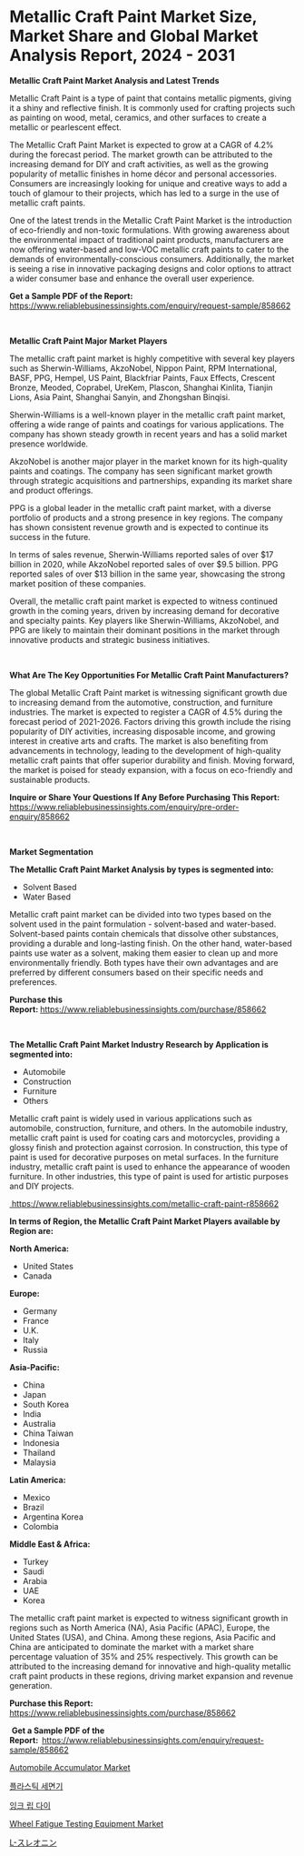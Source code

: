 <p><h1>Metallic Craft Paint Market Size, Market Share and Global Market Analysis Report, 2024 - 2031</h1></p><p><strong>Metallic Craft Paint Market Analysis and Latest Trends</strong></p>
<p><p>Metallic Craft Paint is a type of paint that contains metallic pigments, giving it a shiny and reflective finish. It is commonly used for crafting projects such as painting on wood, metal, ceramics, and other surfaces to create a metallic or pearlescent effect.</p><p>The Metallic Craft Paint Market is expected to grow at a CAGR of 4.2% during the forecast period. The market growth can be attributed to the increasing demand for DIY and craft activities, as well as the growing popularity of metallic finishes in home décor and personal accessories. Consumers are increasingly looking for unique and creative ways to add a touch of glamour to their projects, which has led to a surge in the use of metallic craft paints.</p><p>One of the latest trends in the Metallic Craft Paint Market is the introduction of eco-friendly and non-toxic formulations. With growing awareness about the environmental impact of traditional paint products, manufacturers are now offering water-based and low-VOC metallic craft paints to cater to the demands of environmentally-conscious consumers. Additionally, the market is seeing a rise in innovative packaging designs and color options to attract a wider consumer base and enhance the overall user experience.</p></p>
<p><strong>Get a Sample PDF of the Report:&nbsp;</strong> <a href="https://www.reliablebusinessinsights.com/enquiry/request-sample/858662">https://www.reliablebusinessinsights.com/enquiry/request-sample/858662</a></p>
<p>&nbsp;</p>
<p><strong>Metallic Craft Paint Major Market Players</strong></p>
<p><p>The metallic craft paint market is highly competitive with several key players such as Sherwin-Williams, AkzoNobel, Nippon Paint, RPM International, BASF, PPG, Hempel, US Paint, Blackfriar Paints, Faux Effects, Crescent Bronze, Meoded, Coprabel, UreKem, Plascon, Shanghai Kinlita, Tianjin Lions, Asia Paint, Shanghai Sanyin, and Zhongshan Binqisi.</p><p>Sherwin-Williams is a well-known player in the metallic craft paint market, offering a wide range of paints and coatings for various applications. The company has shown steady growth in recent years and has a solid market presence worldwide.</p><p>AkzoNobel is another major player in the market known for its high-quality paints and coatings. The company has seen significant market growth through strategic acquisitions and partnerships, expanding its market share and product offerings.</p><p>PPG is a global leader in the metallic craft paint market, with a diverse portfolio of products and a strong presence in key regions. The company has shown consistent revenue growth and is expected to continue its success in the future.</p><p>In terms of sales revenue, Sherwin-Williams reported sales of over $17 billion in 2020, while AkzoNobel reported sales of over $9.5 billion. PPG reported sales of over $13 billion in the same year, showcasing the strong market position of these companies.</p><p>Overall, the metallic craft paint market is expected to witness continued growth in the coming years, driven by increasing demand for decorative and specialty paints. Key players like Sherwin-Williams, AkzoNobel, and PPG are likely to maintain their dominant positions in the market through innovative products and strategic business initiatives.</p></p>
<p>&nbsp;</p>
<p><strong>What Are The Key Opportunities For Metallic Craft Paint Manufacturers?</strong></p>
<p><p>The global Metallic Craft Paint market is witnessing significant growth due to increasing demand from the automotive, construction, and furniture industries. The market is expected to register a CAGR of 4.5% during the forecast period of 2021-2026. Factors driving this growth include the rising popularity of DIY activities, increasing disposable income, and growing interest in creative arts and crafts. The market is also benefiting from advancements in technology, leading to the development of high-quality metallic craft paints that offer superior durability and finish. Moving forward, the market is poised for steady expansion, with a focus on eco-friendly and sustainable products.</p></p>
<p><strong>Inquire or Share Your Questions If Any Before Purchasing This Report:</strong> <a href="https://www.reliablebusinessinsights.com/enquiry/pre-order-enquiry/858662">https://www.reliablebusinessinsights.com/enquiry/pre-order-enquiry/858662</a></p>
<p>&nbsp;</p>
<p><strong>Market Segmentation</strong></p>
<p><strong>The Metallic Craft Paint Market Analysis by types is segmented into:</strong></p>
<p><ul><li>Solvent Based</li><li>Water Based</li></ul></p>
<p><p>Metallic craft paint market can be divided into two types based on the solvent used in the paint formulation - solvent-based and water-based. Solvent-based paints contain chemicals that dissolve other substances, providing a durable and long-lasting finish. On the other hand, water-based paints use water as a solvent, making them easier to clean up and more environmentally friendly. Both types have their own advantages and are preferred by different consumers based on their specific needs and preferences.</p></p>
<p><strong>Purchase this Report:&nbsp;</strong><a href="https://www.reliablebusinessinsights.com/purchase/858662">https://www.reliablebusinessinsights.com/purchase/858662</a></p>
<p>&nbsp;</p>
<p><strong>The Metallic Craft Paint Market Industry Research by Application is segmented into:</strong></p>
<p><ul><li>Automobile</li><li>Construction</li><li>Furniture</li><li>Others</li></ul></p>
<p><p>Metallic craft paint is widely used in various applications such as automobile, construction, furniture, and others. In the automobile industry, metallic craft paint is used for coating cars and motorcycles, providing a glossy finish and protection against corrosion. In construction, this type of paint is used for decorative purposes on metal surfaces. In the furniture industry, metallic craft paint is used to enhance the appearance of wooden furniture. In other industries, this type of paint is used for artistic purposes and DIY projects.</p></p>
<p><a href="https://www.reliablebusinessinsights.com/metallic-craft-paint-r858662">&nbsp;https://www.reliablebusinessinsights.com/metallic-craft-paint-r858662</a></p>
<p><strong>In terms of Region, the Metallic Craft Paint Market Players available by Region are:</strong></p>
<p>
    <p> <strong> North America: </strong>
        <ul>
            <li>United States</li>
            <li>Canada</li>
        </ul>
        </p> 
    <p> <strong> Europe: </strong>
        <ul>
            <li>Germany</li>
            <li>France</li>
            <li>U.K.</li>
            <li>Italy</li>
            <li>Russia</li>
        </ul>
        </p> 
    <p> <strong> Asia-Pacific: </strong>
        <ul>
            <li>China</li>
            <li>Japan</li>
            <li>South Korea</li>
            <li>India</li>
            <li>Australia</li>
            <li>China Taiwan</li>
            <li>Indonesia</li>
            <li>Thailand</li>
            <li>Malaysia</li>
        </ul>
        </p> 
    <p> <strong> Latin America: </strong>
        <ul>
            <li>Mexico</li>
            <li>Brazil</li>
            <li>Argentina Korea</li>
            <li>Colombia</li>
        </ul>
        </p> 
    <p> <strong> Middle East & Africa: </strong>
        <ul>
            <li>Turkey</li>
            <li>Saudi</li>
            <li>Arabia</li>
            <li>UAE</li>
            <li>Korea</li>
        </ul>
    </p>
    </p>
<p><p>The metallic craft paint market is expected to witness significant growth in regions such as North America (NA), Asia Pacific (APAC), Europe, the United States (USA), and China. Among these regions, Asia Pacific and China are anticipated to dominate the market with a market share percentage valuation of 35% and 25% respectively. This growth can be attributed to the increasing demand for innovative and high-quality metallic craft paint products in these regions, driving market expansion and revenue generation.</p></p>
<p><strong>Purchase this Report: </strong><a href="https://www.reliablebusinessinsights.com/purchase/858662">https://www.reliablebusinessinsights.com/purchase/858662</a></p>
<p>&nbsp;<strong>Get a Sample PDF of the Report:&nbsp;&nbsp;</strong><a href="https://www.reliablebusinessinsights.com/enquiry/request-sample/858662">https://www.reliablebusinessinsights.com/enquiry/request-sample/858662</a></p>
<p><strong></strong></p>
<p><p><a href="https://github.com/jhcraigie/Market-Research-Report-List-3/blob/main/automobile-accumulator-market.md">Automobile Accumulator Market</a></p><p><a href="https://github.com/msujons1512/Market-Research-Report-List-1/blob/main/9122082117647.md">플라스틱 세면기</a></p><p><a href="https://github.com/amuji413411/Market-Research-Report-List-1/blob/main/3080874117648.md">잉크 립 다이</a></p><p><a href="https://github.com/PeterParrish5/Market-Research-Report-List-5/blob/main/wheel-fatigue-testing-equipment-market.md">Wheel Fatigue Testing Equipment Market</a></p><p><a href="https://github.com/LizaHeller2023/Market-Research-Report-List-1/blob/main/3459502129876.md">L-スレオニン</a></p></p>